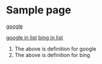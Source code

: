 # Sample page

[google]


[google]: https://google.com 



[google in list]
[bing in list]


1. [google in list]: https://google.com
   The above is definition for google
2. [bing in list]: https://bing.com
   The above is definition for bing
